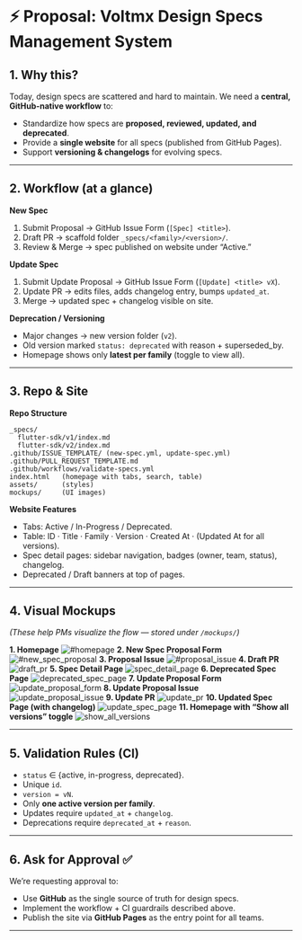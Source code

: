 # ⚡ Proposal: Voltmx Design Specs Management System

## 1. Why this?

Today, design specs are scattered and hard to maintain. We need a **central, GitHub-native workflow** to:

* Standardize how specs are **proposed, reviewed, updated, and deprecated**.
* Provide a **single website** for all specs (published from GitHub Pages).
* Support **versioning & changelogs** for evolving specs.

---

## 2. Workflow (at a glance)

**New Spec**

1. Submit Proposal → GitHub Issue Form (`[Spec] <title>`).
2. Draft PR → scaffold folder `_specs/<family>/<version>/`.
3. Review & Merge → spec published on website under “Active.”

**Update Spec**

1. Submit Update Proposal → GitHub Issue Form (`[Update] <title> vX`).
2. Update PR → edits files, adds changelog entry, bumps `updated_at`.
3. Merge → updated spec + changelog visible on site.

**Deprecation / Versioning**

* Major changes → new version folder (`v2`).
* Old version marked `status: deprecated` with reason + superseded\_by.
* Homepage shows only **latest per family** (toggle to view all).

---

## 3. Repo & Site

**Repo Structure**

```
_specs/
  flutter-sdk/v1/index.md
  flutter-sdk/v2/index.md
.github/ISSUE_TEMPLATE/ (new-spec.yml, update-spec.yml)
.github/PULL_REQUEST_TEMPLATE.md
.github/workflows/validate-specs.yml
index.html   (homepage with tabs, search, table)
assets/      (styles)
mockups/     (UI images)
```

**Website Features**

* Tabs: Active / In-Progress / Deprecated.
* Table: ID · Title · Family · Version · Created At · (Updated At for all versions).
* Spec detail pages: sidebar navigation, badges (owner, team, status), changelog.
* Deprecated / Draft banners at top of pages.

---

## 4. Visual Mockups

*(These help PMs visualize the flow — stored under `/mockups/`)*

**1. Homepage**
![#homepage](mockups/homepage.png)
**2. New Spec Proposal Form**
![#new_spec_proposal](mockups/new_spec_proposal.png)
**3. Proposal Issue**
![#proposal_issue](mockups/proposal_issue.png)
**4. Draft PR**
![draft_pr](mockups/draft_pr.png)
**5. Spec Detail Page**
![spec_detail_page](mockups/spec_detail_page.png)
**6. Deprecated Spec Page**
![deprecated_spec_page](mockups/deprecated_spec_page.png)
**7. Update Proposal Form**
![update_proposal_form](mockups/update_proposal_form.png)
**8. Update Proposal Issue**
![update_proposal_issue](mockups/update_proposal_issue.png)
**9. Update PR**
![update_pr](mockups/update_pr.png)
**10. Updated Spec Page (with changelog)**
![update_spec_page](mockups/update_spec_page.png)
**11. Homepage with “Show all versions” toggle**
![show_all_versions](mockups/show_all_versions.png)

---

## 5. Validation Rules (CI)

* `status` ∈ {active, in-progress, deprecated}.
* Unique `id`.
* `version = vN`.
* Only **one active version per family**.
* Updates require `updated_at` + `changelog`.
* Deprecations require `deprecated_at` + `reason`.

---

## 6. Ask for Approval ✅

We’re requesting approval to:

* Use **GitHub** as the single source of truth for design specs.
* Implement the workflow + CI guardrails described above.
* Publish the site via **GitHub Pages** as the entry point for all teams.

---
